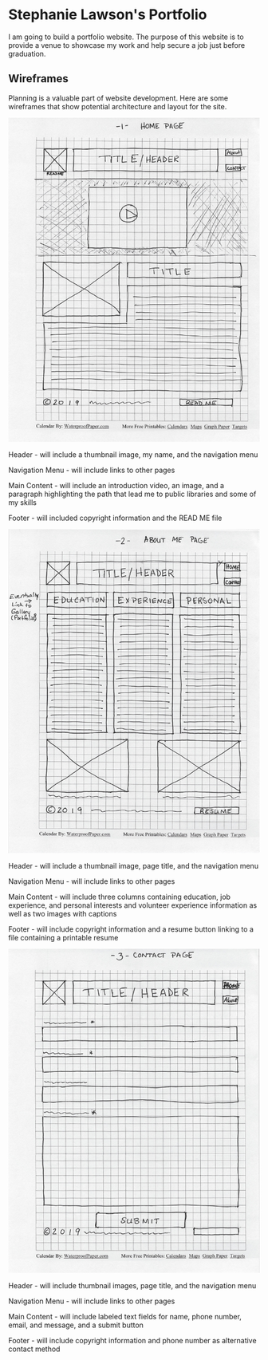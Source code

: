 # Stephanie Lawson's Portfolio

I am going to build a portfolio website. The purpose of this website is to provide a venue to showcase my work and help secure a job just before graduation.

## Wireframes

Planning is a valuable part of website development. Here are some wireframes that show potential architecture and layout for the site. 

![Wireframe of the Landing Page](wireframes/lawson-project-home-page-wireframe.jpg)

Header - will include a thumbnail image, my name, and the navigation menu

Navigation Menu - will include links to other pages 

Main Content - will include an introduction video, an image, and a paragraph highlighting the path that lead me to public libraries and some of my skills

Footer - will included copyright information and the READ ME file

![Wireframe of the About Me Page](wireframes/lawson-project-about-me-wireframe.jpg)

Header - will include a thumbnail image, page title, and the navigation menu

Navigation Menu - will include links to other pages

Main Content - will include three columns containing education, job experience, and personal interests and volunteer experience information as well as two images with captions

Footer - will include copyright information and a resume button linking to a file containing a printable resume

![Wireframe of the Contact Page](wireframes/lawson-project-contact-page-wireframe.jpg)

Header - will include thumbnail images, page title, and the navigation menu

Navigation Menu - will include links to other pages

Main Content - will include labeled text fields for name, phone number, email, and message, and a submit button

Footer - will include copyright information and phone number as alternative contact method